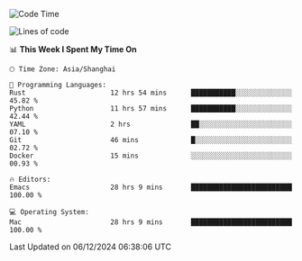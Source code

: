 <!--START_SECTION:waka-->
![Code Time](http://img.shields.io/badge/Code%20Time-2%2C342%20hrs%2045%20mins-blue)

![Lines of code](https://img.shields.io/badge/From%20Hello%20World%20I%27ve%20Written-309.1%20thousand%20lines%20of%20code-blue)

📊 **This Week I Spent My Time On** 

```text
🕑︎ Time Zone: Asia/Shanghai

💬 Programming Languages: 
Rust                     12 hrs 54 mins      ███████████░░░░░░░░░░░░░░   45.82 % 
Python                   11 hrs 57 mins      ███████████░░░░░░░░░░░░░░   42.44 % 
YAML                     2 hrs               ██░░░░░░░░░░░░░░░░░░░░░░░   07.10 % 
Git                      46 mins             █░░░░░░░░░░░░░░░░░░░░░░░░   02.72 % 
Docker                   15 mins             ░░░░░░░░░░░░░░░░░░░░░░░░░   00.93 % 

🔥 Editors: 
Emacs                    28 hrs 9 mins       █████████████████████████   100.00 % 

💻 Operating System: 
Mac                      28 hrs 9 mins       █████████████████████████   100.00 % 
```


 Last Updated on 06/12/2024 06:38:06 UTC
<!--END_SECTION:waka-->
